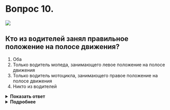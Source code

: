 # Вопрос 10.

![](https://s.drom.ru/i24227/pdd/tickets/2016/1542609180.jpg)

## Кто из водителей занял правильное положение на полосе движения?

1. Оба
2. Только водитель мопеда, занимающего левое положение на полосе движения
3. Только водитель мотоцикла, занимающего правое положение на полосе движения
4. Никто из водителей

<details>
<summary><b>Показать ответ</b></summary>
Правильный ответ: 3
</details>
<details>
<summary><b>Подробнее</b></summary>
Водители мопедов должны двигаться по правому краю проезжей части в один ряд. Мотоциклисты могут выбирать для движения в населенном пункте любую полосу, при обеспечении безопасного интервала, Правила не запрещают им двигаться по полосе в два ряда.
(Пункты 9.4, 24.7 ПДД)
</details>